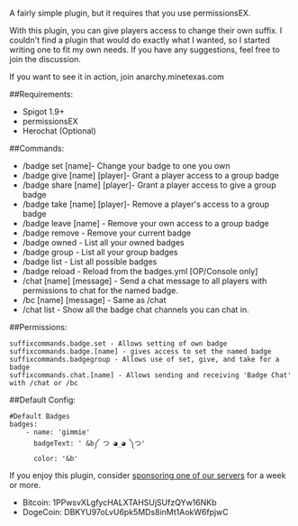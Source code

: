 A fairly simple plugin, but it requires that you use permissionsEX.

With this plugin, you can give players access to change their own suffix. I couldn't find a plugin that would do exactly what I wanted, so I started writing one to fit my own needs. If you have any suggestions, feel free to join the discussion.

If you want to see it in action, join anarchy.minetexas.com

##Requirements:
- Spigot 1.9+
- permissionsEX
- Herochat (Optional)

##Commands:
* /badge set [name]- Change your badge to one you own
* /badge give [name] [player]- Grant a player access to a group badge
* /badge share [name] [player]- Grant a player access to give a group badge
* /badge take [name] [player]- Remove a player's access to a group badge
* /badge leave [name] - Remove your own access to a group badge
* /badge remove - Remove your current badge
* /badge owned - List all your owned badges
* /badge group - List all your group badges
* /badge list - List all possible badges
* /badge reload - Reload from the badges.yml [OP/Console only]
* /chat [name] [message] - Send a chat message to all players with permissions to chat for the named badge.
* /bc [name] [message] - Same as /chat
* /chat list - Show all the badge chat channels you can chat in.

##Permissions:
```
suffixcommands.badge.set - Allows setting of own badge
suffixcommands.badge.[name] - gives access to set the named badge
suffixcommands.badgegroup - Allows use of set, give, and take for a badge
suffixcommands.chat.[name] - Allows sending and receiving 'Badge Chat' with /chat or /bc
```

##Default Config:
```
#Default Badges
badges:
    - name: 'gimmie'
      badgeText: ' &b༼ つ ◕_◕ ༽つ'
      color: '&b'
```

If you enjoy this plugin, consider [sponsoring one of our servers](http://www.minetexas.com/minetexas-store-usd-bitcoin.html) for a week or more.

- Bitcoin: 1PPwsvXLgfycHALXTAHSUjSUfzQYw16NKb
- DogeCoin: DBKYU97oLvU6pk5MDs8inMt1AokW6fpjwC
